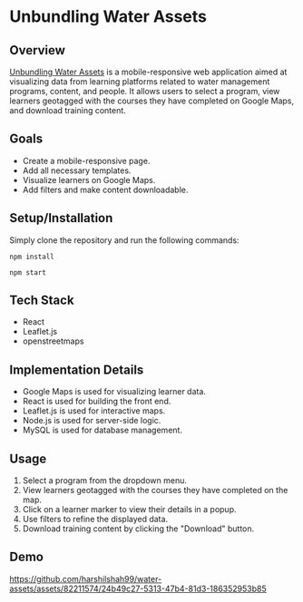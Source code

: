 # Unbundling Water Assets

## Overview
[Unbundling Water Assets](https://water-assets.vercel.app/) is a mobile-responsive web application aimed at visualizing data from learning platforms related to water management programs, content, and people. It allows users to select a program, view learners geotagged with the courses they have completed on Google Maps, and download training content.

## Goals
- Create a mobile-responsive page.
- Add all necessary templates.
- Visualize learners on Google Maps.
- Add filters and make content downloadable.

## Setup/Installation
Simply clone the repository and run the following commands:

```
npm install
```
```
npm start
```

## Tech Stack
- React
- Leaflet.js
- openstreetmaps

## Implementation Details
- Google Maps is used for visualizing learner data.
- React is used for building the front end.
- Leaflet.js is used for interactive maps.
- Node.js is used for server-side logic.
- MySQL is used for database management.

## Usage
1. Select a program from the dropdown menu.
2. View learners geotagged with the courses they have completed on the map.
3. Click on a learner marker to view their details in a popup.
4. Use filters to refine the displayed data.
5. Download training content by clicking the "Download" button.

## Demo

https://github.com/harshilshah99/water-assets/assets/82211574/24b49c27-5313-47b4-81d3-186352953b85



